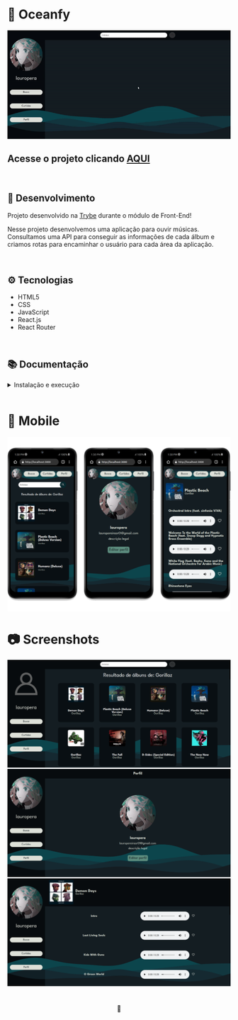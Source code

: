 # 🎹 Oceanfy

![Preview Projeto](./imgs/Readme-gif.gif)

## Acesse o projeto clicando <a href="https://lauropera.github.io/Oceanfy/">AQUI</a>

<br />

## 📡 Desenvolvimento

Projeto desenvolvido na <a href="https://betrybe.com/" target="_blank">Trybe</a> durante o módulo de Front-End!

Nesse projeto desenvolvemos uma aplicação para ouvir músicas. Consultamos uma API para conseguir as informações de cada álbum e criamos rotas para encaminhar o usuário para cada área da aplicação. 

<br />

## ⚙️ Tecnologias

* HTML5
* CSS
* JavaScript
* React.js
* React Router

<br />

## 📚 Documentação

  <details>
    <summary>Instalação e execução</summary>
    <br />

- Faça o fork do repositório:
  Tutorial [AQUI](https://github.com/UNIVALI-LITE/Portugol-Studio/wiki/Fazendo-um-Fork-do-reposit%C3%B3rio)
- Abra seu terminal e navegue até a pasta onde preferir alocar o projeto.

- Clone o repositório:

  ```sh
    git clone git@github.com:"SeuNomeNoGitHub"/oceanfy.git
  ```

- Apos ter o repositório clonado em sua maquina, execute este comando para acessar a parta do projeto:

  ```sh
    cd oceanfy
  ```

- Dentro da pasta do projeto, execute o comando abaixo para instalar as dependências do projeto:

  Caso utilize o npm:

  ```sh
    npm install
  ```

  Caso utilize o yarn:

  ```sh
    yarn install
  ```

- Dentro da pasta do projeto, execute o comando abaixo para iniciar o servidor do projeto:

      Caso utilize o npm:

      ```sh
        npm start
      ```

      Caso utilize o yarn:

      ```sh
        yarn start
      ```

  O aplicativo sera executado em modo de desenvolvimento.
  Abrindo na porta padrão que o React usa: <http://localhost:3000/> em seu navegador.

    </details>
  <br />

# 📱 Mobile

![Mobile Screenshot](./imgs/Mobile-Preview.png)

# 📷 Screenshots

![PC Screenshot](./imgs/Albums-DesktopPreview.png)
![PC Screenshot](./imgs/Profile-DesktopPreview.png)
![PC Screenshot](./imgs/Songs-DesktopPreview.png)

#

<div>
  <p align="center">🍐</p>
</div>
